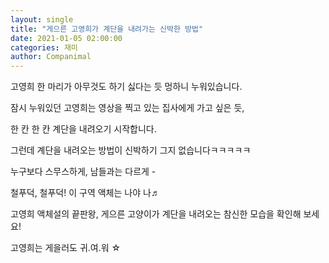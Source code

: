 ```yaml
---
layout: single
title: "게으른 고영희가 계단을 내려가는 신박한 방법"
date: 2021-01-05 02:00:00
categories: 재미
author: Companimal
---
```


고영희 한 마리가 아무것도 하기 싫다는 듯 멍하니 누워있습니다.

잠시 누워있던 고영희는 영상을 찍고 있는 집사에게 가고 싶은 듯,

한 칸 한 칸 계단을 내려오기 시작합니다.

그런데 계단을 내려오는 방법이 신박하기 그지 없습니다ㅋㅋㅋㅋㅋ

누구보다 스무스하게, 남들과는 다르게 -

철푸덕, 철푸덕! 이 구역 액체는 나야 나♬

고영희 액체설의 끝판왕, 게으른 고양이가 계단을 내려오는 참신한 모습을 확인해 보세요!

고영희는 게을러도 귀.여.워 ☆
